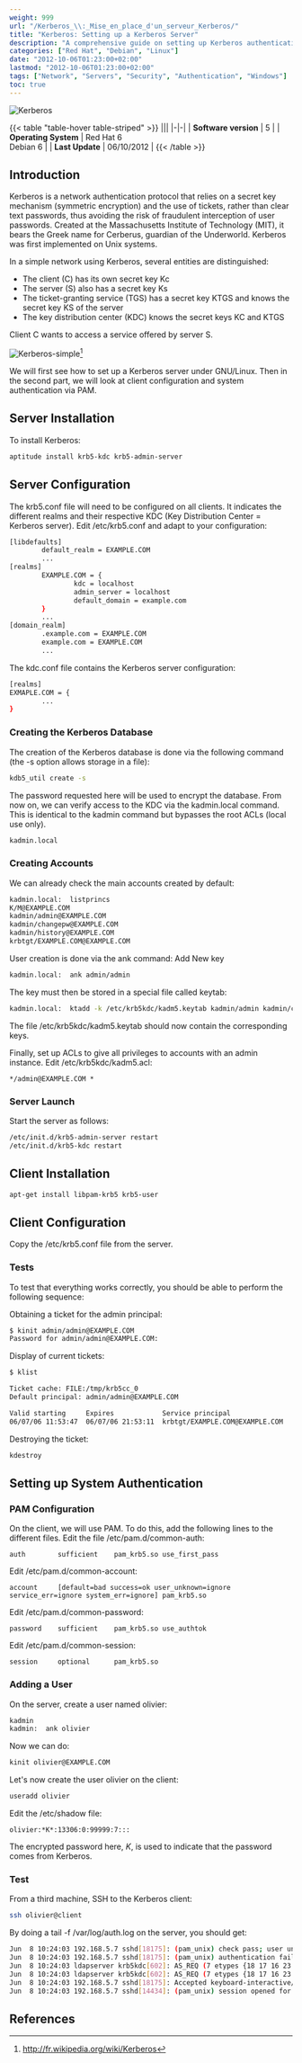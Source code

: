 ```yaml
---
weight: 999
url: "/Kerberos_\\:_Mise_en_place_d'un_serveur_Kerberos/"
title: "Kerberos: Setting up a Kerberos Server"
description: "A comprehensive guide on setting up Kerberos authentication server on Linux, configuring clients and system authentication using PAM."
categories: ["Red Hat", "Debian", "Linux"]
date: "2012-10-06T01:23:00+02:00"
lastmod: "2012-10-06T01:23:00+02:00"
tags: ["Network", "Servers", "Security", "Authentication", "Windows"]
toc: true
---
```


![Kerberos](/images/logo_kerberos_consortium.gif)

{{< table "table-hover table-striped" >}}
|||
|-|-|
| **Software version** | 5 |
| **Operating System** | Red Hat 6<br />Debian 6 |
| **Last Update** | 06/10/2012 |
{{< /table >}}

## Introduction

Kerberos is a network authentication protocol that relies on a secret key mechanism (symmetric encryption) and the use of tickets, rather than clear text passwords, thus avoiding the risk of fraudulent interception of user passwords. Created at the Massachusetts Institute of Technology (MIT), it bears the Greek name for Cerberus, guardian of the Underworld. Kerberos was first implemented on Unix systems.

In a simple network using Kerberos, several entities are distinguished:

- The client (C) has its own secret key Kc
- The server (S) also has a secret key Ks
- The ticket-granting service (TGS) has a secret key KTGS and knows the secret key KS of the server
- The key distribution center (KDC) knows the secret keys KC and KTGS

Client C wants to access a service offered by server S.

![Kerberos-simple](/images/kerberos-simple.png)[^1]

We will first see how to set up a Kerberos server under GNU/Linux. Then in the second part, we will look at client configuration and system authentication via PAM.

## Server Installation

To install Kerberos:

```bash
aptitude install krb5-kdc krb5-admin-server
```

## Server Configuration

The krb5.conf file will need to be configured on all clients. It indicates the different realms and their respective KDC (Key Distribution Center = Kerberos server). Edit /etc/krb5.conf and adapt to your configuration:

```bash
[libdefaults]
        default_realm = EXAMPLE.COM
        ...
[realms]
        EXAMPLE.COM = {
                kdc = localhost
                admin_server = localhost
                default_domain = example.com
        }
        ...
[domain_realm]
        .example.com = EXAMPLE.COM
        example.com = EXAMPLE.COM
        ...
```

The kdc.conf file contains the Kerberos server configuration:

```bash
[realms]
EXMAPLE.COM = {
        ...
}
```

### Creating the Kerberos Database

The creation of the Kerberos database is done via the following command (the -s option allows storage in a file):

```bash
kdb5_util create -s
```

The password requested here will be used to encrypt the database. From now on, we can verify access to the KDC via the kadmin.local command. This is identical to the kadmin command but bypasses the root ACLs (local use only).

```bash
kadmin.local
```

### Creating Accounts

We can already check the main accounts created by default:

```bash
kadmin.local:  listprincs
K/M@EXAMPLE.COM
kadmin/admin@EXAMPLE.COM
kadmin/changepw@EXAMPLE.COM
kadmin/history@EXAMPLE.COM
krbtgt/EXAMPLE.COM@EXAMPLE.COM
```

User creation is done via the ank command: Add New key

```bash
kadmin.local:  ank admin/admin
```

The key must then be stored in a special file called keytab:

```bash
kadmin.local:  ktadd -k /etc/krb5kdc/kadm5.keytab kadmin/admin kadmin/changepw
```

The file /etc/krb5kdc/kadm5.keytab should now contain the corresponding keys.

Finally, set up ACLs to give all privileges to accounts with an admin instance. Edit /etc/krb5kdc/kadm5.acl:

```
*/admin@EXAMPLE.COM *
```

### Server Launch

Start the server as follows:

```bash
/etc/init.d/krb5-admin-server restart
/etc/init.d/krb5-kdc restart
```

## Client Installation

```bash
apt-get install libpam-krb5 krb5-user
```

## Client Configuration

Copy the /etc/krb5.conf file from the server.

### Tests

To test that everything works correctly, you should be able to perform the following sequence:

Obtaining a ticket for the admin principal:

```bash
$ kinit admin/admin@EXAMPLE.COM
Password for admin/admin@EXAMPLE.COM:
```

Display of current tickets:

```bash
$ klist

Ticket cache: FILE:/tmp/krb5cc_0
Default principal: admin/admin@EXAMPLE.COM

Valid starting     Expires            Service principal
06/07/06 11:53:47  06/07/06 21:53:11  krbtgt/EXAMPLE.COM@EXAMPLE.COM
```

Destroying the ticket:

```bash
kdestroy
```

## Setting up System Authentication

### PAM Configuration

On the client, we will use PAM. To do this, add the following lines to the different files. Edit the file /etc/pam.d/common-auth:

```
auth        sufficient    pam_krb5.so use_first_pass
```

Edit /etc/pam.d/common-account:

```
account     [default=bad success=ok user_unknown=ignore service_err=ignore system_err=ignore] pam_krb5.so
```

Edit /etc/pam.d/common-password:

```
password    sufficient    pam_krb5.so use_authtok
```

Edit /etc/pam.d/common-session:

```
session     optional      pam_krb5.so
```

### Adding a User

On the server, create a user named olivier:

```bash
kadmin
kadmin:  ank olivier
```

Now we can do:

```bash
kinit olivier@EXAMPLE.COM
```

Let's now create the user olivier on the client:

```bash
useradd olivier
```

Edit the /etc/shadow file:

```
olivier:*K*:13306:0:99999:7:::
```

The encrypted password here, *K*, is used to indicate that the password comes from Kerberos.

### Test

From a third machine, SSH to the Kerberos client:

```bash
ssh olivier@client
```

By doing a tail -f /var/log/auth.log on the server, you should get:

```bash
Jun  8 10:24:03 192.168.5.7 sshd[18175]: (pam_unix) check pass; user unknown 
Jun  8 10:24:03 192.168.5.7 sshd[18175]: (pam_unix) authentication failure; logname= uid=0 euid=0 tty=ssh ruser= rhost=***  
Jun  8 10:24:03 ldapserver krb5kdc[602]: AS_REQ (7 etypes {18 17 16 23 1 3 2}) 192.168.5.7: NEEDED_PREAUTH: olivier@EXAMPLE.COM for krbtgt/EXAMPLE.COM@EXAMPLE.COM, Additional pre-authentication required
Jun  8 10:24:03 ldapserver krb5kdc[602]: AS_REQ (7 etypes {18 17 16 23 1 3 2}) 192.168.5.7: ISSUE: authtime 1149755043, etypes {rep=16 tkt=16 ses=16}, olivier@EXAMPLE.COM for krbtgt/EXAMPLE.COM@EXAMPLE.COM
Jun  8 10:24:03 192.168.5.7 sshd[18175]: Accepted keyboard-interactive/pam for olivier from 192.168.5.55 port 39932 ssh2 
Jun  8 10:24:03 192.168.5.7 sshd[14434]: (pam_unix) session opened for user olivier by (uid=0)
```

## References

[^1]: http://fr.wikipedia.org/wiki/Kerberos

